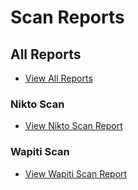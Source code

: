# Scan Reports

## All Reports

- [View All Reports](https://raw.githack.com/dotCMS/core-test-results/release-23.06/pentest/2023-07-13-release-23.06/index.html)
### Nikto Scan

- [View Nikto Scan Report](https://raw.githack.com/dotCMS/core-test-results/release-23.06/pentest/2023-07-13-release-23.06/nikto_scan.html)
### Wapiti Scan

- [View Wapiti Scan Report](https://raw.githack.com/dotCMS/core-test-results/release-23.06/pentest/2023-07-13-release-23.06/wapiti_scan.html)
